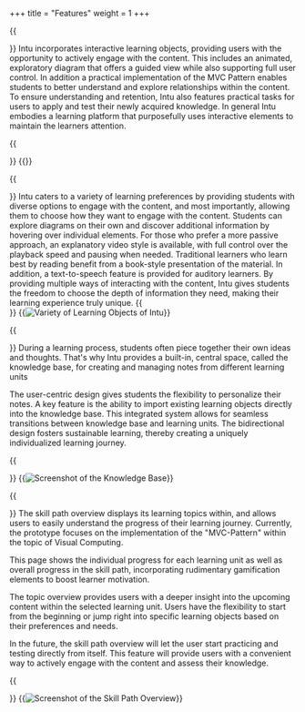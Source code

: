 +++
title = "Features"
weight = 1
+++

{{<section title="Interactive Learning Content">}}
Intu incorporates interactive learning objects, providing users with the opportunity to actively engage with the content. This includes an animated, exploratory diagram that offers a guided view while also supporting full user control. In addition a practical implementation of the MVC Pattern enables students to better understand and explore relationships within the content. To ensure understanding and retention, Intu also features practical tasks for users to apply and test their newly acquired knowledge. In general Intu embodies a learning platform that purposefully uses interactive elements to maintain the learners attention.

{{</section>}}
{{<mediathek id="5f19ea860f6a255d872152d7fd578551" title="Video: Showcase of Interactive Example">}}

{{<section title="Catering to different Learning Preferences">}}
Intu caters to a variety of learning preferences by providing students with diverse options to engage with the content, and most importantly, allowing them to choose how they want to engage with the content. Students can explore diagrams on their own and discover additional information by hovering over individual elements. For those who prefer a more passive approach, an explanatory video style is available, with full control over the playback speed and pausing when needed.
Traditional learners who learn best by reading benefit from a book-style presentation of the material. In addition, a text-to-speech feature is provided for auditory learners.
By providing multiple ways of interacting with the content, Intu gives students the freedom to choose the depth of information they need, making their learning experience truly unique.
{{</section>}}
{{<image src="LO-examples.png" alt="Variety of Learning Objects of Intu">}}

{{<section title="Knowledge Base">}}
During a learning process, students often piece together their own ideas and thoughts.
That's why Intu provides a built-in, central space, called the knowledge base, for creating and managing notes from different learning units

The user-centric design gives students the flexibility to personalize their notes. A key feature is the ability to import existing learning objects directly into the knowledge base. This integrated system allows for seamless transitions between knowledge base and learning units. The bidirectional design fosters sustainable learning, thereby creating a uniquely individualized learning journey.

{{</section>}}
{{<image src="wiki.png" alt="Screenshot of the Knowledge Base">}}

{{<section title="Skill Path & Topic Overview">}}
The skill path overview displays its learning topics within, and allows users to easily understand the progress of their learning journey. Currently, the prototype focuses on the implementation of the "MVC-Pattern" within the topic of Visual Computing.

This page shows the individual progress for each learning unit as well as overall progress in the skill path, incorporating rudimentary gamification elements to boost learner motivation.

The topic overview provides users with a deeper insight into the upcoming content within the selected learning unit. Users have the flexibility to start from the beginning or jump right into specific learning objects based on their preferences and needs.

In the future, the skill path overview will let the user start practicing and testing directly from itself. This feature will provide users with a convenient way to actively engage with the content and assess their knowledge.

{{</section>}}
{{<image src="Dashboard-Topic.png" alt="Screenshot of the Skill Path Overview">}}
